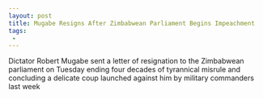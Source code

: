 ```yaml
---
layout: post
title: Mugabe Resigns After Zimbabwean Parliament Begins Impeachment
tags:
 -
---
```

Dictator Robert Mugabe sent a letter of resignation to the Zimbabwean parliament on Tuesday ending four decades of tyrannical misrule and concluding a delicate coup launched against him by military commanders last week
